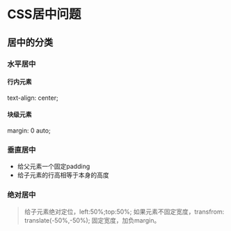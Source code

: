# CSS居中问题

## 居中的分类

### 水平居中

#### 行内元素
text-align: center;
#### 块级元素
margin: 0 auto;

### 垂直居中
- 给父元素一个固定padding
- 给子元素的行高相等于本身的高度

### 绝对居中

> 给子元素绝对定位，left:50%;top:50%;
> 如果元素不固定宽度，transfrom: translate(-50%,-50%);
> 固定宽度，加负margin。